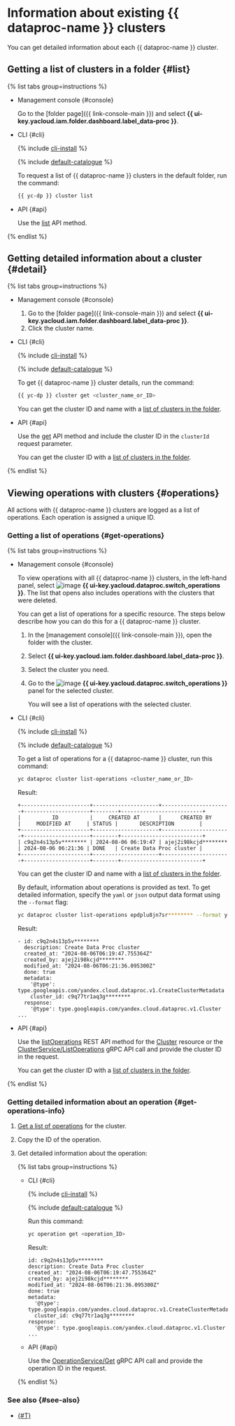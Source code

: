 # Information about existing {{ dataproc-name }} clusters

You can get detailed information about each {{ dataproc-name }} cluster.

## Getting a list of clusters in a folder {#list}

{% list tabs group=instructions %}

- Management console {#console}

    Go to the [folder page]({{ link-console-main }}) and select **{{ ui-key.yacloud.iam.folder.dashboard.label_data-proc }}**.

- CLI {#cli}

    {% include [cli-install](../../_includes/cli-install.md) %}

    {% include [default-catalogue](../../_includes/default-catalogue.md) %}

    To request a list of {{ dataproc-name }} clusters in the default folder, run the command:

    ```bash
    {{ yc-dp }} cluster list
    ```

- API {#api}

    Use the [list](../api-ref/Cluster/list.md) API method.

{% endlist %}

## Getting detailed information about a cluster {#detail}

{% list tabs group=instructions %}

- Management console {#console}

    1. Go to the [folder page]({{ link-console-main }}) and select **{{ ui-key.yacloud.iam.folder.dashboard.label_data-proc }}**.
    1. Click the cluster name.

- CLI {#cli}

    {% include [cli-install](../../_includes/cli-install.md) %}

    {% include [default-catalogue](../../_includes/default-catalogue.md) %}

    To get {{ dataproc-name }} cluster details, run the command:

    ```bash
    {{ yc-dp }} cluster get <cluster_name_or_ID>
    ```

    You can get the cluster ID and name with a [list of clusters in the folder](#list).

- API {#api}

    Use the [get](../api-ref/Cluster/get.md) API method and include the cluster ID in the `clusterId` request parameter.

    You can get the cluster ID with a [list of clusters in the folder](#list).

{% endlist %}

## Viewing operations with clusters {#operations}

All actions with {{ dataproc-name }} clusters are logged as a list of operations. Each operation is assigned a unique ID.

### Getting a list of operations {#get-operations}

{% list tabs group=instructions %}

- Management console {#console}

  To view operations with all {{ dataproc-name }} clusters, in the left-hand panel, select ![image](../../_assets/console-icons/list-check.svg) **{{ ui-key.yacloud.dataproc.switch_operations }}**. The list that opens also includes operations with the clusters that were deleted.

  You can get a list of operations for a specific resource. The steps below describe how you can do this for a {{ dataproc-name }} cluster.

  1. In the [management console]({{ link-console-main }}), open the folder with the cluster.
  1. Select **{{ ui-key.yacloud.iam.folder.dashboard.label_data-proc }}**.
  1. Select the cluster you need.
  1. Go to the ![image](../../_assets/console-icons/list-check.svg) **{{ ui-key.yacloud.dataproc.switch_operations }}** panel for the selected cluster.

     You will see a list of operations with the selected cluster.

- CLI {#cli}

  {% include [cli-install](../../_includes/cli-install.md) %}

  {% include [default-catalogue](../../_includes/default-catalogue.md) %}

  To get a list of operations for a {{ dataproc-name }} cluster, run this command:

  ```bash
  yc dataproc cluster list-operations <cluster_name_or_ID>
  ```

  Result:

  ```text
  +----------------------+---------------------+----------------------+---------------------+--------+--------------------------+
  |          ID          |     CREATED AT      |      CREATED BY      |     MODIFIED AT     | STATUS |       DESCRIPTION        |
  +----------------------+---------------------+----------------------+---------------------+--------+--------------------------+
  | c9q2n4s13p5v******** | 2024-08-06 06:19:47 | ajej2i98kcjd******** | 2024-08-06 06:21:36 | DONE   | Create Data Proc cluster |
  +----------------------+---------------------+----------------------+---------------------+--------+--------------------------+
  ```

  You can get the cluster ID and name with a [list of clusters in the folder](#list).

  By default, information about operations is provided as text. To get detailed information, specify the `yaml` or `json` output data format using the `--format` flag:

  ```bash
  yc dataproc cluster list-operations epdplu8jn7sr******** --format yaml
  ```

  Result:

  ```text
  - id: c9q2n4s13p5v********
    description: Create Data Proc cluster
    created_at: "2024-08-06T06:19:47.755364Z"
    created_by: ajej2i98kcjd********
    modified_at: "2024-08-06T06:21:36.095300Z"
    done: true
    metadata:
      '@type': type.googleapis.com/yandex.cloud.dataproc.v1.CreateClusterMetadata
      cluster_id: c9q77tr1aq3g********
    response:
      '@type': type.googleapis.com/yandex.cloud.dataproc.v1.Cluster
  ...
  ```

- API {#api}

  Use the [listOperations](../api-ref/Cluster/listOperations.md) REST API method for the [Cluster](../api-ref/Cluster/index.md) resource or the [ClusterService/ListOperations](../api-ref/grpc/Cluster/listOperations.md) gRPC API call and provide the cluster ID in the request.

  You can get the cluster ID with a [list of clusters in the folder](#list).

{% endlist %}

### Getting detailed information about an operation {#get-operations-info}

1. [Get a list of operations](#get-operations) for the cluster.
1. Copy the ID of the operation.
1. Get detailed information about the operation:

   {% list tabs group=instructions %}

   - CLI {#cli}

     {% include [cli-install](../../_includes/cli-install.md) %}

     {% include [default-catalogue](../../_includes/default-catalogue.md) %}

     Run this command:

     ```bash
     yc operation get <operation_ID>
     ```

     Result:

     ```text
     id: c9q2n4s13p5v********
     description: Create Data Proc cluster
     created_at: "2024-08-06T06:19:47.755364Z"
     created_by: ajej2i98kcjd********
     modified_at: "2024-08-06T06:21:36.095300Z"
     done: true
     metadata:
       '@type': type.googleapis.com/yandex.cloud.dataproc.v1.CreateClusterMetadata
       cluster_id: c9q77tr1aq3g********
     response:
       '@type': type.googleapis.com/yandex.cloud.dataproc.v1.Cluster
     ...
     ```

   - API {#api}

     Use the [OperationService/Get](../api-ref/grpc/Operation/get.md) gRPC API call and provide the operation ID in the request.

   {% endlist %}

### See also {#see-also}

* [{#T}](../../api-design-guide/concepts/about-async.md)